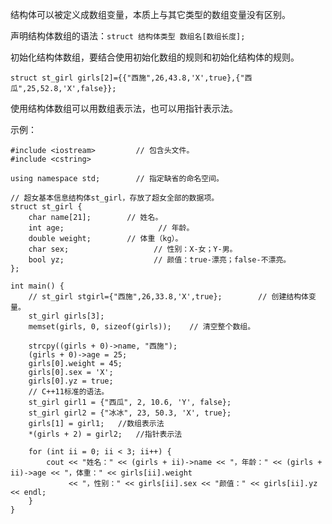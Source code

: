 结构体可以被定义成数组变量，本质上与其它类型的数组变量没有区别。

声明结构体数组的语法：`struct 结构体类型 数组名[数组长度];`

初始化结构体数组，要结合使用初始化数组的规则和初始化结构体的规则。

`struct st_girl girls[2]={{"西施",26,43.8,'X',true},{"西瓜",25,52.8,'X',false}};`

使用结构体数组可以用数组表示法，也可以用指针表示法。

示例：

```
#include <iostream>         // 包含头文件。
#include <cstring>

using namespace std;        // 指定缺省的命名空间。

// 超女基本信息结构体st_girl，存放了超女全部的数据项。
struct st_girl {
    char name[21];        // 姓名。
    int age;                     // 年龄。
    double weight;        // 体重（kg）。
    char sex;                   // 性别：X-女；Y-男。
    bool yz;                    // 颜值：true-漂亮；false-不漂亮。
};

int main() {
    // st_girl stgirl={"西施",26,33.8,'X',true};        // 创建结构体变量。
    st_girl girls[3];
    memset(girls, 0, sizeof(girls));    // 清空整个数组。

    strcpy((girls + 0)->name, "西施");
    (girls + 0)->age = 25;
    girls[0].weight = 45;
    girls[0].sex = 'X';
    girls[0].yz = true;
    // C++11标准的语法。
    st_girl girl1 = {"西瓜", 2, 10.6, 'Y', false};
    st_girl girl2 = {"冰冰", 23, 50.3, 'X', true};
    girls[1] = girl1;   //数组表示法
    *(girls + 2) = girl2;   //指针表示法

    for (int ii = 0; ii < 3; ii++) {
        cout << "姓名：" << (girls + ii)->name << "，年龄：" << (girls + ii)->age << "，体重：" << girls[ii].weight
             << "，性别：" << girls[ii].sex << "颜值：" << girls[ii].yz << endl;
    }
}

```

